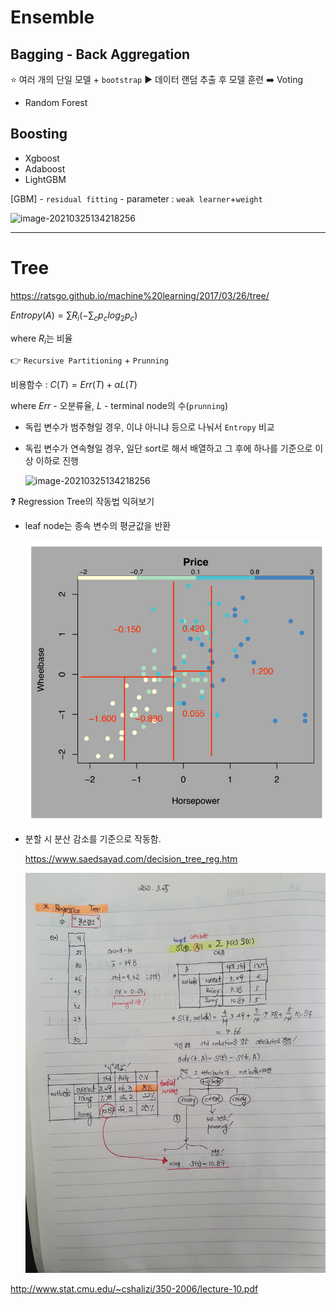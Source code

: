 # Ensemble

## Bagging - Back Aggregation

:star: 여러 개의 단일 모델 + `bootstrap` :arrow_forward: 데이터 랜덤 추출 후 모델 훈련 :arrow_right: Voting

- Random Forest

## Boosting

- Xgboost
- Adaboost
- LightGBM



[GBM] - `residual fitting` - parameter : `weak learner`+`weight`

![image-20210325134218256](https://github.com/Chuck2Win/Paper_Review/blob/master/image/gradient_boosting2.jpg)

---

# Tree

https://ratsgo.github.io/machine%20learning/2017/03/26/tree/

$Entropy(A)=\sum{R_i(-\sum_c{p_clog_2p_c})}$

where $R_i$는 비율

:point_right: `Recursive Partitioning` + `Prunning`

비용함수 : $C(T)=Err(T)+\alpha L(T)$

where $Err$ - 오분류율, $L$ - terminal node의 수(`prunning`)

- 독립 변수가 범주형일 경우, 이냐 아니냐 등으로 나눠서 `Entropy` 비교

- 독립 변수가 연속형일 경우, 일단 sort로 해서 배열하고 그 후에 하나를 기준으로 이상 이하로 진행

  ![image-20210325134218256](http://i.imgur.com/XgIfBPX.png)

  

:question: Regression Tree의 작동법 익혀보기

- leaf node는 종속 변수의 평균값을 반환

  ![image-20210325134218256](https://github.com/Chuck2Win/Paper_Review/blob/master/image/regression.png)

- 분할 시  분산 감소를 기준으로 작동함.

  https://www.saedsayad.com/decision_tree_reg.htm

  ![image-20210325134218256](https://github.com/Chuck2Win/Paper_Review/blob/master/image/regression_tree.jpg)

http://www.stat.cmu.edu/~cshalizi/350-2006/lecture-10.pdf 

